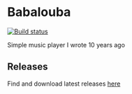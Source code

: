 # Babalouba
[![Build status](https://ci.appveyor.com/api/projects/status/52tjsym5lalt04cy/branch/master?svg=true)](https://ci.appveyor.com/project/dvoaviarison/babalouba/branch/master)

Simple music player I wrote 10 years ago

## Releases
Find and download latest releases [here](https://github.com/dvoaviarison/Babalouba/releases)
